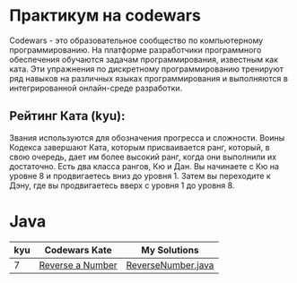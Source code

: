 # Практикум на codewars
Codewars - это образовательное сообщество по компьютерному программированию.
На платформе разработчики программного обеспечения обучаются задачам программирования, известным как ката.
Эти упражнения по дискретному программированию тренируют ряд навыков на различных языках программирования
и выполняются в интегрированной онлайн-среде разработки.

## Рейтинг Ката (kyu):
Звания используются для обозначения прогресса и сложности.
Воины Кодекса завершают Ката, которым присваивается ранг, который,
в свою очередь, дает им более высокий ранг, когда они выполнили их достаточно.
Есть два класса рангов, Кю и Дан. Вы начинаете с Кю на уровне 8 и продвигаетесь вниз до уровня 1.
Затем вы переходите к Дэну, где вы продвигаетесь вверх с уровня 1 до уровня 8.

# Java
| kyu | Codewars Kate | My Solutions |
| --- | --- | --- |
| 7 | [Reverse a Number](https://www.codewars.com/kata/555bfd6f9f9f52680f0000c5) | [ReverseNumber.java](https://github.com/casper91044/codewars-challenge/blob/master/src/main/java/com/codewars/kyu7/ReverseNumber.java) |
